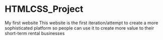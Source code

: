 # HTMLCSS_Project
My first website
This website is the first iteration/attempt to create a more sophisticated platform so people can use it to create more value to their short-term rental businesses
